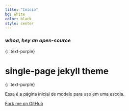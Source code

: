 ```yaml
---
title: "Início"
bg: white
color: black
style: center
---
```


### *whoa, hey an open-source*
{: .text-purple}

<span class="fa-stack subtlecircle" style="font-size:100px; background:rgba(255,166,0,0.1)">
  <i class="fa fa-circle fa-stack-2x text-white"></i>
  <i class="fa fa-bicycle fa-stack-1x text-orange"></i>
</span>

# single-page jekyll theme
{: .text-purple}


Essa é a página inicial de modelo para uso em uma escola.

<span id="forkongithub">
  <a href="{{ site.source_link }}" class="bg-blue">
    Fork me on GitHub
  </a>
</span>

